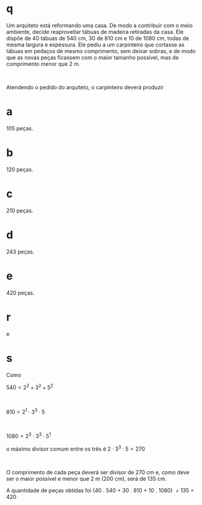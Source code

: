 # q
Um arquiteto está reformando uma casa. De modo a contribuir com o meio ambiente, decide reaproveitar tábuas de madeira retiradas da casa. Ele dispõe de 40 tábuas de 540 cm, 30 de 810 cm e 10 de 1080 cm, todas de mesma largura e espessura. Ele pediu a um carpinteiro que cortasse as tábuas em pedaços de mesmo comprimento, sem deixar sobras, e de modo que as novas peças ficassem com o maior tamanho possível, mas de comprimento menor que 2 m.

 

Atendendo o pedido do arquiteto, o carpinteiro deverá produzir

# a
105 peças.

# b
120 peças.

# c
210 peças.

# d
243 peças.

# e
420 peças.

# r
e

# s
Como

$540 = 2^2 + 3^2 + 5^2$

 

$810 = 2^1 \cdot 3^3 \cdot 5$

 

$1080 = 2^3 \cdot 3^3 \cdot 5^1$

o máximo divisor comum entre os três é $2 \cdot 3^3 \cdot 5 = 270$

 

O comprimento de cada peça deverá ser divisor de 270 cm e, como deve ser o maior possível e menor que 2 m (200 cm), será de 135 cm.

A quantidade de peças obtidas foi (40 . 540 + 30 . 810 + 10 . 1080)  $\div$ 135 = 420
